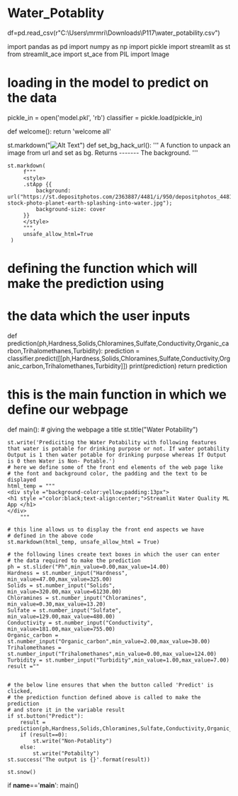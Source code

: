 # Water_Potablity
df=pd.read_csv(r"C:\Users\mrmri\Downloads\P117\water_potability.csv")

import pandas as pd
import numpy as np
import pickle
import streamlit as st
from streamlit_ace import st_ace
from PIL import Image

# loading in the model to predict on the data
pickle_in = open('model.pkl', 'rb')
classifier = pickle.load(pickle_in)


def welcome():
    return 'welcome all'

st.markdown("![Alt Text](https://acegif.com/wp-content/gifs/water-43.gif)")
def set_bg_hack_url():
    '''
    A function to unpack an image from url and set as bg.
    Returns
    -------
    The background.
    '''
        
    st.markdown(
         f"""
         <style>
         .stApp {{
             background: url("https://st.depositphotos.com/2363887/4481/i/950/depositphotos_44818543-stock-photo-planet-earth-splashing-into-water.jpg");
             background-size: cover
         }}
         </style>
         """,
         unsafe_allow_html=True
     )


# defining the function which will make the prediction using
# the data which the user inputs
def prediction(ph,Hardness,Solids,Chloramines,Sulfate,Conductivity,Organic_carbon,Trihalomethanes,Turbidity):
    prediction = classifier.predict([[ph,Hardness,Solids,Chloramines,Sulfate,Conductivity,Organic_carbon,Trihalomethanes,Turbidity]])
    print(prediction)
    return prediction


# this is the main function in which we define our webpage
def main():
    # giving the webpage a title
    st.title("Water Potability")


    st.write('Prediciting the Water Potability with following features that water is potable for drinking purpose or not. If water potability Output is 1 then water potable for drinking purpose whereas If Output is 0 then Water is Non- Potable.') 
    # here we define some of the front end elements of the web page like
    # the font and background color, the padding and the text to be displayed
    html_temp = """
    <div style ="background-color:yellow;padding:13px">
    <h1 style ="color:black;text-align:center;">Streamlit Water Quality ML App </h1>
    </div>
        """
    
    # this line allows us to display the front end aspects we have
    # defined in the above code
    st.markdown(html_temp, unsafe_allow_html = True)
    
    # the following lines create text boxes in which the user can enter
    # the data required to make the prediction
    ph = st.slider("Ph",min_value=0.00,max_value=14.00)
    Hardness = st.number_input("Hardness", min_value=47.00,max_value=325.00)
    Solids = st.number_input("Solids", min_value=320.00,max_value=61230.00)
    Chloramines = st.number_input("Chloramines", min_value=0.30,max_value=13.20)
    Sulfate = st.number_input("Sulfate", min_value=129.00,max_value=480.00)
    Conductivity = st.number_input("Conductivity", min_value=181.00,max_value=755.00)
    Organic_carbon = st.number_input("Organic_carbon",min_value=2.00,max_value=30.00)
    Trihalomethanes = st.number_input("Trihalomethanes",min_value=0.00,max_value=124.00)
    Turbidity = st.number_input("Turbidity",min_value=1.00,max_value=7.00)
    result =""
    
 
    # the below line ensures that when the button called 'Predict' is clicked,
    # the prediction function defined above is called to make the prediction
    # and store it in the variable result
    if st.button("Predict"):
        result = prediction(ph,Hardness,Solids,Chloramines,Sulfate,Conductivity,Organic_carbon,Trihalomethanes,Turbidity)
        if (result==0):
            st.write("Non-Potablity")
        else:
            st.write("Potabilty")
    st.success('The output is {}'.format(result))
  
    st.snow()
    
if __name__=='__main__':
    main()
